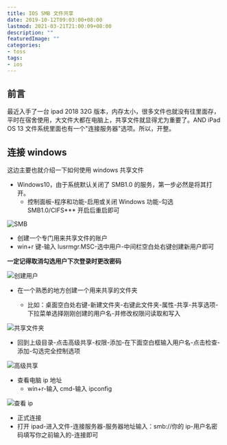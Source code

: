 ```yaml
---
title: IOS SMB 文件共享
date: 2019-10-12T09:03:00+08:00
lastmod: 2021-03-21T21:00:09+08:00
description: ""
featuredImage: ""
categories:
- toss
tags:
- ios
---
```


## 前言

最近入手了一台 ipad 2018 32G 版本，内存太小，很多文件也就没有往里面存，平时在宿舍使用，大文件大都在电脑上，共享文件就显得尤为重要了。AND iPad OS 13 文件系统里面也有一个"连接服务器"选项。所以，开整。

## 连接 windows

这边主要也就介绍一下如何使用 windows 共享文件

- Windows10，由于系统默认关闭了 SMB1.0 的服务，第一步必然是将其打开。
  - 控制面板-程序和功能-启用或关闭 Windows 功能-勾选 SMB1.0/CIFS***  开启后重启即可

![SMB](https://cdn.zggsong.cn/2020/03/21/59f8c4c5b50fa.png!webp)

- 创建一个专门用来共享文件的账户
 - win+r 键-输入 lusrmgr.MSC-选中用户-中间栏空白处右键创建新用户即可

**一定记得取消勾选用户下次登录时更改密码**

![创建用户](https://cdn.zggsong.cn/2020/03/21/66ad34f74be10.png!webp)

- 在一个熟悉的地方创建一个用来共享的文件夹

  - 比如：桌面空白处右键-新建文件夹-右键此文件夹-属性-共享-共享选项-下拉菜单选择刚刚创建的用户名-并修改权限问读取和写入

![共享文件夹](https://cdn.zggsong.cn/2020/03/21/d6e4b8627d658.png!webp)

  - 回到上级目录-点击高级共享-权限-添加-在下面空白框输入用户名-点击检查-添加-勾选完全控制选项

![高级共享](https://cdn.zggsong.cn/2020/03/21/2e8cf094ce71f.png!webp)

- 查看电脑 ip 地址
  - win+r-输入 cmd-输入 ipconfig

![查看 ip](https://cdn.zggsong.cn/2020/03/21/bc2d19ea4c8c7.png!webp)

- 正式连接
 - 打开 ipad-进入文件-连接服务器-服务器地址输入：smb://你的 ip-用户名密码填写你之前输入的-连接即可
